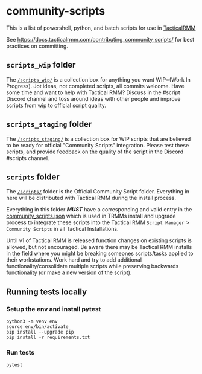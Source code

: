 # community-scripts
This is a list of powershell, python, and batch scripts for use in [TacticalRMM](https://github.com/wh1te909/tacticalrmm)

See <https://docs.tacticalrmm.com/contributing_community_scripts/> for best practices on committing.

## `scripts_wip` folder

The [`/scripts_wip/`](https://github.com/amidaware/community-scripts/tree/main/scripts_wip) is a collection box for anything you want WIP=(Work In Progress). Jot ideas, not completed scripts, all commits welcome. Have some time and want to help with Tactical RMM? Discuss in the #script Discord channel and toss around ideas with other people and improve scripts from wip to official script quality.

## `scripts_staging` folder

The [`/scripts_staging/`](https://github.com/amidaware/community-scripts/tree/main/scripts_staging) is a collection box for WIP scripts that are believed to be ready for official "Community Scripts" integration. Please test these scripts, and provide feedback on the quality of the script in the Discord #scripts channel.

## `scripts` folder

The [`/scripts/`](https://github.com/amidaware/community-scripts/tree/main/scripts) folder is the Official Community Script folder. Everything in here will be distributed with Tactical RMM during the install process. 

Everything in this folder **_MUST_** have a corresponding and valid entry in the [community_scripts.json](https://github.com/amidaware/community-scripts/blob/main/community_scripts.json) which is used in TRMMs install and upgrade process to integrate these scripts into the Tactical RMM `Script Manager` > `Community Scripts` in all Tactical Installations.

Until v1 of Tactical RMM is released function changes on existing scripts is allowed, but not encouraged. Be aware there may be Tactical RMM installs in the field where you might be breaking someones scripts/tasks applied to their workstations. Work hard and try to add additional functionality/consolidate multiple scripts while preserving backwards functionality (or make a new version of the script).

## Running tests locally

### Setup the env and install pytest
```
python3 -m venv env
source env/bin/activate
pip install --upgrade pip
pip install -r requirements.txt
```

### Run tests
```
pytest
```